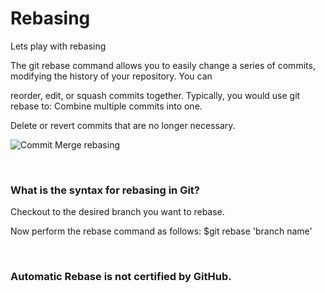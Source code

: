 # Rebasing

Lets play with rebasing<br/>

The git rebase command allows you to easily change a series of commits, modifying the history of your repository. You can 

reorder, edit, or squash commits together. Typically, you would use git rebase to: Combine multiple commits into one. 

Delete or revert commits that are no longer necessary.<br/>

![Commit Merge rebasing](https://user-images.githubusercontent.com/65743503/155894539-102ae966-a277-441c-b48b-f477f207e86b.png)<br/>

<br/>

### What is the syntax for rebasing in Git?<br/>

Checkout to the desired branch you want to rebase.<br/>

Now perform the rebase command as follows: $git rebase 'branch name'<br/>

<br/>

### Automatic Rebase is not certified by GitHub.
